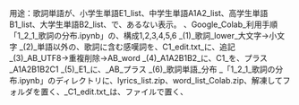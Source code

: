 用途：歌詞単語が、小学生単語E1_list、中学生単語A1A2_list、高学生単語B1_list、大学生単語B2_list、で、あるない表示。
、Google_Colab_利用手順
「1_2_1_歌詞の分布.ipynb」の、構成1,2,3,4,5,6
_(1)_歌詞_lower_大文字→小文字
_(2)_単語以外の、歌詞に含む感嘆詞を、C1_edit.txt_に、追記
_(3)_AB_UTF8→重複削除→AB_word
_(4)_A1A2B1B2_に、C1_を、プラス_A1A2B1B2C1
_(5)_E1_に、_AB_プラス
_(6)_歌詞単語_分布
_「1_2_1_歌詞の分布.ipynb」のディレクトリに、lyrics_list.zip、word_list_Colab.zip、解凍してフォルダを置く、_C1_edit.txt_は、ファイルで置く、



